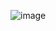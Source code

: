 ![image](https://github.com/GDGCloudLahore/GDGCloudLahore/assets/97826292/d7266c36-465a-421e-8c6c-587bd4c8ee8b)
